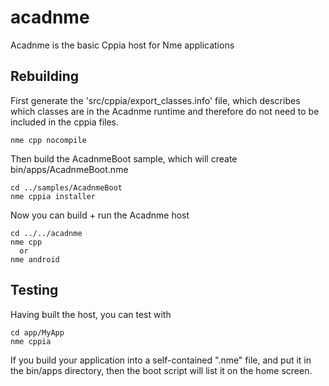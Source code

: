 # acadnme
Acadnme is the basic Cppia host for Nme applications

Rebuilding
----------

First generate the 'src/cppia/export_classes.info' file, which describes which classes are in the Acadnme runtime and therefore do not need to be included in the cppia files.

```
nme cpp nocompile
```

Then build the AcadnmeBoot sample, which will create bin/apps/AcadnmeBoot.nme
```
cd ../samples/AcadnmeBoot
nme cppia installer
```

Now you can build + run the Acadnme host
```
cd ../../acadnme
nme cpp
  or
nme android
```

Testing
----------

Having built the host, you can test with
```
cd app/MyApp
nme cppia
```


If you build your application into a self-contained ".nme" file, and put it in the bin/apps directory, then the boot script will list it on the home screen.
